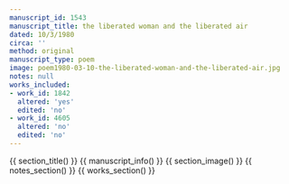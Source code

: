 ```yaml
---
manuscript_id: 1543
manuscript_title: the liberated woman and the liberated air
dated: 10/3/1980
circa: ''
method: original
manuscript_type: poem
image: poem1980-03-10-the-liberated-woman-and-the-liberated-air.jpg
notes: null
works_included:
- work_id: 1842
  altered: 'yes'
  edited: 'no'
- work_id: 4605
  altered: 'no'
  edited: 'no'
---
```


{{ section_title() }}
{{ manuscript_info() }}
{{ section_image() }}
{{ notes_section() }}
{{ works_section() }}
